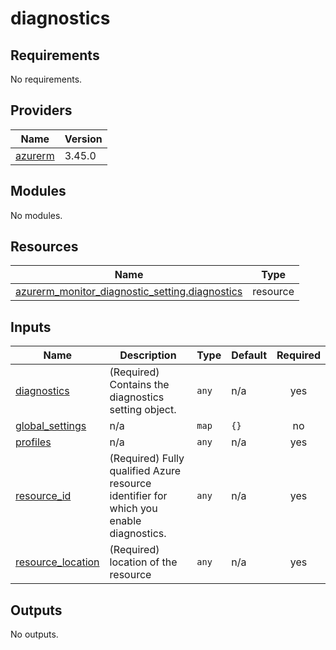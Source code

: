 # diagnostics

<!-- BEGINNING OF PRE-COMMIT-TERRAFORM DOCS HOOK -->
## Requirements

No requirements.

## Providers

| Name | Version |
|------|---------|
| <a name="provider_azurerm"></a> [azurerm](#provider\_azurerm) | 3.45.0 |

## Modules

No modules.

## Resources

| Name | Type |
|------|------|
| [azurerm_monitor_diagnostic_setting.diagnostics](https://registry.terraform.io/providers/hashicorp/azurerm/latest/docs/resources/monitor_diagnostic_setting) | resource |

## Inputs

| Name | Description | Type | Default | Required |
|------|-------------|------|---------|:--------:|
| <a name="input_diagnostics"></a> [diagnostics](#input\_diagnostics) | (Required) Contains the diagnostics setting object. | `any` | n/a | yes |
| <a name="input_global_settings"></a> [global\_settings](#input\_global\_settings) | n/a | `map` | `{}` | no |
| <a name="input_profiles"></a> [profiles](#input\_profiles) | n/a | `any` | n/a | yes |
| <a name="input_resource_id"></a> [resource\_id](#input\_resource\_id) | (Required) Fully qualified Azure resource identifier for which you enable diagnostics. | `any` | n/a | yes |
| <a name="input_resource_location"></a> [resource\_location](#input\_resource\_location) | (Required) location of the resource | `any` | n/a | yes |

## Outputs

No outputs.
<!-- END OF PRE-COMMIT-TERRAFORM DOCS HOOK -->
